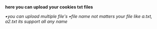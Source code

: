 **here you can upload your cookies txt files**




*•you can upload multiple file's*
*•file name not matters your file like a.txt, a2.txt its support all any name*
